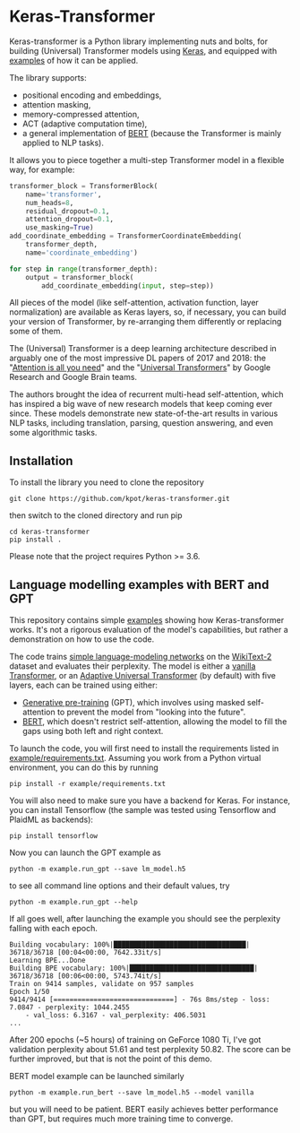Keras-Transformer
=================

Keras-transformer is a Python library implementing nuts and bolts,
for building (Universal) Transformer models using [Keras](http://keras.io),
and equipped with [examples](#language-modelling-examples-with-bert-and-gpt)
of how it can be applied.

The library supports:

* positional encoding and embeddings,
* attention masking,
* memory-compressed attention,
* ACT (adaptive computation time),
* a general implementation of [BERT][3] (because the Transformer
  is mainly applied to NLP tasks).

It allows you to piece together a multi-step Transformer model
in a flexible way, for example:

```python
transformer_block = TransformerBlock(
    name='transformer',
    num_heads=8,
    residual_dropout=0.1,
    attention_dropout=0.1,
    use_masking=True)
add_coordinate_embedding = TransformerCoordinateEmbedding(
    transformer_depth,
    name='coordinate_embedding')

for step in range(transformer_depth):
    output = transformer_block(
        add_coordinate_embedding(input, step=step))
```


All pieces of the model (like self-attention, activation function,
layer normalization) are available as Keras layers, so, if necessary,
you can build your version of Transformer, by re-arranging them
differently or replacing some of them.

The (Universal) Transformer is a deep learning architecture
described in arguably one of the most impressive DL papers of 2017 and 2018:
the "[Attention is all you need][1]" and the "[Universal Transformers][2]"
by Google Research and Google Brain teams.

The authors brought the idea of recurrent multi-head self-attention,
which has inspired a big wave of new research models that keep coming ever since.
These models demonstrate new state-of-the-art results in various NLP tasks,
including translation, parsing, question answering, and even some algorithmic tasks.

Installation
------------
To install the library you need to clone the repository

    git clone https://github.com/kpot/keras-transformer.git

then switch to the cloned directory and run pip

    cd keras-transformer
    pip install .

Please note that the project requires Python >= 3.6.

Language modelling examples with BERT and GPT
---------------------------------------------
This repository contains simple [examples](./example) showing how
Keras-transformer works.
It's not a rigorous evaluation of the model's capabilities,
but rather a demonstration on how to use the code.

The code trains [simple language-modeling networks](./example/models.py) on the
[WikiText-2](https://einstein.ai/research/the-wikitext-long-term-dependency-language-modeling-dataset)
dataset and evaluates their perplexity. The model is either a [vanilla
Transformer][1], or an [Adaptive Universal Transformer][2] (by default)
with five layers, each can be trained using either:

* [Generative pre-training][4] (GPT), which involves using masked self-attention
  to prevent the model from "looking into the future".
* [BERT][3], which doesn't restrict self-attention, allowing the model
  to fill the gaps using both left and right context.


To launch the code, you will first need to install the requirements listed
in [example/requirements.txt](./example/requirements.txt). Assuming you work
from a Python virtual environment, you can do this by running

    pip install -r example/requirements.txt

You will also need to make sure you have a backend for Keras.
For instance, you can install Tensorflow (the sample was tested using
Tensorflow and PlaidML as backends):

    pip install tensorflow

Now you can launch the GPT example as

    python -m example.run_gpt --save lm_model.h5

to see all command line options and their default values, try

    python -m example.run_gpt --help

If all goes well, after launching the example you should see
the perplexity falling with each epoch.

    Building vocabulary: 100%|█████████████████████████████████| 36718/36718 [00:04<00:00, 7642.33it/s]
    Learning BPE...Done
    Building BPE vocabulary: 100%|███████████████████████████████| 36718/36718 [00:06<00:00, 5743.74it/s]
    Train on 9414 samples, validate on 957 samples
    Epoch 1/50
    9414/9414 [==============================] - 76s 8ms/step - loss: 7.0847 - perplexity: 1044.2455
        - val_loss: 6.3167 - val_perplexity: 406.5031
    ...

After 200 epochs (~5 hours) of training on GeForce 1080 Ti, I've got
validation perplexity about 51.61 and test perplexity 50.82. The score
can be further improved, but that is not the point of this demo.

BERT model example can be launched similarly

    python -m example.run_bert --save lm_model.h5 --model vanilla

but you will need to be patient. BERT easily achieves better performance
than GPT, but requires much more training time to converge.

[1]: https://arxiv.org/abs/1706.03762 "Attention Is All You Need"
[2]: https://arxiv.org/abs/1807.03819 "Universal Transformers"
[3]: https://arxiv.org/abs/1810.04805 "BERT: Pre-training of Deep Bidirectional Transformers for
Language Understanding"
[4]: https://s3-us-west-2.amazonaws.com/openai-assets/research-covers/language-unsupervised/language_understanding_paper.pdf
     "Improving Language Understanding by Generative Pre-Training"
